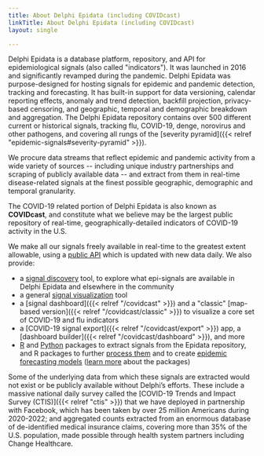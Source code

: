 ```yaml
---
title: About Delphi Epidata (including COVIDcast)
linkTitle: About Delphi Epidata (including COVIDcast)
layout: single

---
```


Delphi Epidata is a database platform, repository, and API for epidemiological signals (also called "indicators"). It was launched in 2016 and significantly revamped during the pandemic. Delphi Epidata was purpose-designed for hosting signals for epidemic and pandemic detection, tracking and forecasting. It has built-in support for data versioning, calendar reporting effects, anomaly and trend detection, backfill projection, privacy-based censoring, and geographic, temporal and demographic breakdown and aggregation. The Delphi Epidata repository contains over 500 different current or historical signals, tracking flu, COVID-19, denge, norovirus and other pathogens, and covering all rungs of the [severity pyramid]({{< relref "epidemic-signals#severity-pyramid" >}}).

We procure data streams that reflect epidemic and pandemic activity from a wide variety of sources -- including unique industry partnerships and scraping of publicly available data -- and extract from them in real-time disease-related signals at the finest possible geographic, demographic and temporal granularity.

The COVID-19 related portion of Delphi Epidata is also known as **COVIDcast**, and constitute what we believe may be the largest public repository of real-time, geographically-detailed indicators of COVID-19 activity in the U.S.

We make all our signals freely available in real-time to the greatest extent allowable, using a [public API](https://cmu-delphi.github.io/delphi-epidata/) which is updated with new data daily. We also provide:
 - a [signal discovery](https://delphi.cmu.edu/signals/) tool, to explore what epi-signals are available in Delphi Epidata and elsewhere in the community
 - a general [signal visualization](https://delphi.cmu.edu/epivis/) tool
 - a [signal dashboard]({{< relref "/covidcast" >}}) and a "classic" [map-based version]({{< relref "/covidcast/classic" >}}) to visualize a core set of COVID-19 and flu indicators
 - a [COVID-19 signal export]({{< relref "/covidcast/export" >}}) app, a [dashboard builder]({{< relref "/covidcast/dashboard" >}}), and more
 - [R](https://cmu-delphi.github.io/epidatr/) and [Python](https://github.com/cmu-delphi/epidatpy) packages to extract signals from the Epidata repository, and R packages to further [process them](https://cmu-delphi.github.io/epiprocess/) and to create [epidemic forecasting models](https://cmu-delphi.github.io/epipredict/) ([learn more](https://docs.google.com/presentation/d/1XfnxQAzR8TcqpguIcFcn9XwG6vvpTyWP6S79cevVqhY/edit#slide=id.g2e3520ca017_0_70) about the packages)

Some of the underlying data from which these signals are extracted would not exist or be publicly available without Delphi’s efforts. These include a massive national daily survey called the [COVID-19 Trends and Impact Survey (CTIS)]({{< relref "ctis" >}}) that we have deployed in partnership with Facebook, which has been taken by over 25 million Americans during 2020-2022; and aggregated counts extracted from an enormous database of de-identified medical insurance claims, covering more than 35% of the U.S. population, made possible through health system partners including Change Healthcare.